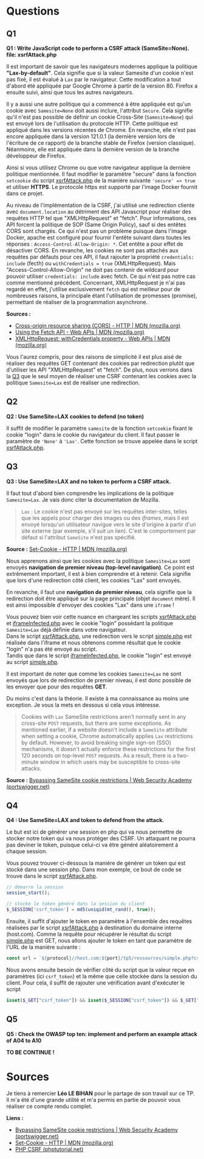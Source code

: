 # Questions

## Q1

**Q1 : Write JavaScript code to perform a CSRF attack (SameSite=None). file: xsrfAttack.php**

Il est important de savoir que les navigateurs modernes applique la politique **"Lax-by-default"**. Cela signifie que si la valeur Samesite d'un cookie n'est pas fixé, il est évalué à `Lax` par le navigateur. Cette modification a tout d'abord été appliquée par Google Chrome à partir de la version 80. Firefox a ensuite suivi, ainsi que tous les autres navigateurs.

Il y a aussi une autre politique qui a commencé à être appliquée est qu'un cookie avec `Samesite=None` doit aussi inclure, l'attribut `Secure`. Cela signifie qu'il n'est pas possible de définir un cookie Cross-Site (`Samesite=None`) qui est envoyé lors de l'utilisation du protocole HTTP. Cette politique est appliqué dans les versions récentes de Chrome. En revanche, elle n'est pas encore appliquée dans la version 121.0.1 (la dernière version lors de l'écriture de ce rapport) de la branche stable de Firefox (version classique). Néanmoins, elle est appliquée dans la dernière version de la branche développeur de Firefox.

Ainsi si vous utilisez Chrome ou que votre navigateur applique la dernière politique mentionnée. Il faut modifier le paramètre "secure" dans la fonction `setcookie` du script [xsrfAttack.php](../src/tp5/ressources/xsrfAttack.php) de la manière suivante `'secure' => true` et utiliser **HTTPS**. Le protocole https est supporté par l'image Docker fournit dans ce projet.

Au niveau de l'implémentation de la CSRF, j'ai utilisé une redirection cliente avec `document.location` au détriment des API Javascript pour réaliser des requêtes HTTP tel que "XMLHttpRequest" et "fetch". Pour informations, ces API forcent la politique de SOP (Same Origin Policy), sauf si des entêtes CORS sont chargés. Ce qui n'est pas un problème puisque dans l'image Docker, apache est configuré pour fournir l'entête suivant dans toutes les réponses : `Access-Control-Allow-Origin: *`. Cet entête a pour effet de désactiver CORS. En revanche, les cookies ne sont pas attachés aux requêtes par défauts pour ces API, il faut rajouter la propriété `credentials: include` (fecth) ou  `withCredentials = true` (XMLHttpRequest). Mais "Access-Control-Allow-Origin" ne doit pas contenir de wildcard pour pouvoir utiliser `credentials: include` avec fetch. Ce qui n'est pas notre cas comme mentionné précédent. Concernant, XMLHttpRequest je n'ai pas regardé en effet, j'utilise exclusivement `fetch` qui est meilleur pour de nombreuses raisons, la principale étant l'utilisation de promesses (promise), permettant de réaliser de la programmation asynchrone.

**Sources :**

- [Cross-origin resource sharing (CORS) - HTTP | MDN (mozilla.org)](https://developer.mozilla.org/fr/docs/Web/HTTP/CORS)
- [Using the Fetch API - Web APIs | MDN (mozilla.org)](https://developer.mozilla.org/en-US/docs/Web/API/Fetch_API/Using_Fetch#sending_a_request_with_credentials_included)
- [XMLHttpRequest: withCredentials property - Web APIs | MDN (mozilla.org)](https://developer.mozilla.org/en-US/docs/Web/API/XMLHttpRequest/withCredentials)

Vous l'aurez compris, pour des raisons de simplicité il est plus aisé de réaliser des requêtes GET contenant des cookies par redirection plutôt que d'utiliser les API "XMLHttpRequest" et "fetch". De plus, nous verrons dans la [Q3](#Q3) que le seul moyen de réaliser une CSRF contenant les cookies avec la politique `Samesite=Lax` est de réaliser une redirection.

## Q2

**Q2 : Use SameSite=LAX cookies to defend (no token)**

Il suffit de modifier le paramètre `samesite` de la fonction `setcookie` fixant le cookie "login" dans le cookie du navigateur du client. Il faut passer le paramètre de `'None'` à `'Lax'`. Cette fonction se trouve appelée dans le script [xsrfAttack.php](../src/tp5/ressources/xsrfAttack.php).

## Q3

**Q3 : Use SameSite=LAX and no token to perform a CSRF attack.**

Il faut tout d'abord bien comprendre les implications de la politique `Samesite=Lax`. Je vais donc citer la documentation de Mozilla.

> `Lax` : Le cookie n'est pas envoyé sur les requêtes inter-sites, telles que les appels pour charger des images ou des *iframes*, mais il est envoyé lorsqu'un utilisateur navigue vers le site d'origine à partir d'un site externe (par exemple, s'il suit un lien). C'est le comportement par défaut si l'attribut `SameSite` n'est pas spécifié.

**Source :** [Set-Cookie - HTTP | MDN (mozilla.org)](https://developer.mozilla.org/fr/docs/Web/HTTP/Headers/Set-Cookie#samesitesamesite-value)

Nous apprenons ainsi que les cookies avec la politique `Samesite=Lax` sont envoyés **navigation de premier niveau (top-level navigation)**. Ce point est extrêmement important, il est à bien comprendre et à retenir. Cela signifie que lors d'une redirection côté client, les cookies "Lax" sont envoyés.

En revanche, il faut une **navigation de premier niveau**, cela signifie que la redirection doit être appliqué sur la page principale (objet `document` mère). Il est ainsi impossible d'envoyer des cookies "Lax" dans une `iframe` !

Vous pouvez bien voir cette nuance en chargeant les scripts [xsrfAttack.php](../src/tp5/ressources/xsrfAttack.php) et [iframeInfected.php](../src/tp5/mycode/iframeInfected.php) avec le cookie "login" possédant la politique `Samesite=Lax` déjà définie dans votre navigateur.  
Dans le script [xsrfAttack.php](../src/tp5/ressources/xsrfAttack.php), une redirection vers le script [simple.php](../src/tp/ressources/simple.php) est réalisée dans l'iframe et nous obtenons comme résultat que le cookie "login" n'a pas été envoyé au script.  
Tandis que dans le script [iframeInfected.php](../src/tp5/mycode/iframeInfected.php), le cookie "login" est envoyé au script [simple.php](../src/tp/ressources/simple.php).

Il est important de noter que comme les cookies `Samesite=Lax` ne sont envoyés que lors de redirection de premier niveau, il est donc possible de les envoyer que pour des requêtes **GET**.

Du moins c'est dans la théorie. Il existe à ma connaissance au moins une exception. Je vous la mets en dessous si cela vous intéresse.

> Cookies with `Lax` SameSite restrictions aren't normally sent in any cross-site `POST` requests, but there are some exceptions. As mentioned earlier, if a website doesn't include a `SameSite` attribute when setting a cookie, Chrome automatically applies `Lax` restrictions by default. However, to avoid breaking single sign-on (SSO) mechanisms, it doesn't actually enforce these restrictions for the first 120 seconds on top-level `POST` requests. As a result, there is a two-minute window in which users may be susceptible to cross-site attacks.

**Source :** [Bypassing SameSite cookie restrictions | Web Security Academy (portswigger.net)](https://portswigger.net/web-security/csrf/bypassing-samesite-restrictions#:~:text=SameSite%20is%20a%20browser%20security,leaks%2C%20and%20some%20CORS%20exploits.)

## Q4

**Q4 : Use SameSite=LAX and token to defend from the attack.**

Le but est ici de générer une session en php qui va nous permettre de stocker notre token qui va nous protéger des CSRF. Un attaquant ne pourra pas deviner le token, puisque celui-ci va être généré aléatoirement à chaque session.

Vous pouvez trouver ci-dessous la manière de générer un token qui est stocké dans une session php. Dans mon exemple, ce bout de code se trouve dans le script [xsrfAttack.php](../src/tp5/ressources/xsrfAttack.php).

```php
// démarre la session
session_start();

// stocke le token généré dans la session du client
$_SESSION['csrf_token'] = md5(uniqid(mt_rand(), true));
```

Ensuite, il suffit d'ajouter le token en paramètre à l'ensemble des requêtes réalisées par le script [xsrfAttack.php](../src/tp5/ressources/xsrfAttack.php) à destination du domaine interne (host.com). Comme la requête pour récupérer le résultat du script [simple.php](../src/tp/ressources/simple.php) est GET, nous allons ajouter le token en tant que paramètre de l'URL de la manière suivante :

```js
const url = `${protocol}//host.com:${port}/tp5/ressources/simple.php?csrf_token=<?php echo $_SESSION["csrf_token"] ?>`;  
```

Nous avons ensuite besoin de vérifier côté du script que la valeur reçue en paramètres (ici `csrf_token`) et la même que celle stockée dans la session du client. Pour cela, il suffit de rajouter une vérification avant d'exécuter le script

```php
isset($_GET["csrf_token"]) && isset($_SESSION["csrf_token"]) && $_GET["csrf_token"] == $_SESSION["csrf_token"])
```

## Q5

**Q5 : Check the OWASP top ten: implement and perform an example attack of A04 to A10**

**TO BE CONTINUE !**

# Sources

Je tiens à remercier **Léo LE BIHAN** pour le partage de son travail sur ce TP. Il m'a été d'une grande utilité et m'a permis en partie de pouvoir vous réaliser ce compte rendu complet.

**Liens :**

- [Bypassing SameSite cookie restrictions | Web Security Academy (portswigger.net)](https://portswigger.net/web-security/csrf/bypassing-samesite-restrictions#:~:text=SameSite%20is%20a%20browser%20security,leaks%2C%20and%20some%20CORS%20exploits.)
- [Set-Cookie - HTTP | MDN (mozilla.org)](https://developer.mozilla.org/fr/docs/Web/HTTP/Headers/Set-Cookie#samesitesamesite-value)
- [PHP CSRF (phptutorial.net)](https://www.phptutorial.net/php-tutorial/php-csrf/)

